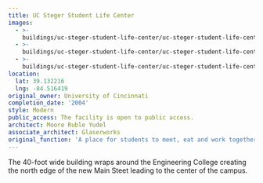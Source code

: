 ```yaml
---
title: UC Steger Student Life Center
images:
  - >-
    buildings/uc-steger-student-life-center/uc-steger-student-life-center-0_tmmwvw
  - >-
    buildings/uc-steger-student-life-center/uc-steger-student-life-center-1_rgigga
  - >-
    buildings/uc-steger-student-life-center/uc-steger-student-life-center-2_c0zlb7
location:
  lat: 39.132216
  lng: -84.516419
original_owner: University of Cincinnati
completion_date: '2004'
style: Modern
public_access: The facility is open to public access.
architect: Moore Ruble Yudel
associate_architect: Glaserworks
original_function: 'A place for students to meet, eat and work together.'
---
```


The 40-foot wide building wraps around the Engineering College creating the north edge of the new Main Steet leading to the center of the campus.
